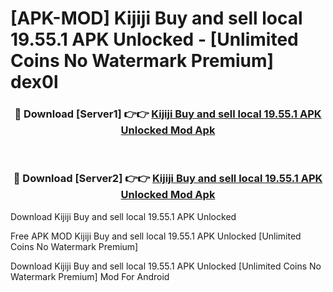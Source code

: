# [APK-MOD] Kijiji  Buy and sell local 19.55.1 APK Unlocked - [Unlimited Coins No Watermark Premium] dex0l



<div align="center">
<h3>🔴 Download [Server1] 👉👉 <a href="https://momento.my/?title=Kijiji__Buy_and_sell_local_19.55.1_APK_Unlocked">Kijiji  Buy and sell local 19.55.1 APK Unlocked Mod Apk</a></h3><br>

<h3>🔴 Download [Server2] 👉👉 <a href="https://momento.my/?title=Kijiji__Buy_and_sell_local_19.55.1_APK_Unlocked">Kijiji  Buy and sell local 19.55.1 APK Unlocked Mod Apk</a></h3>
</div>



Download Kijiji  Buy and sell local 19.55.1 APK Unlocked 

Free APK MOD Kijiji  Buy and sell local 19.55.1 APK Unlocked [Unlimited Coins No Watermark Premium]

Download Kijiji  Buy and sell local 19.55.1 APK Unlocked [Unlimited Coins No Watermark Premium] Mod For Android
